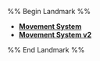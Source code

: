 %% Begin Landmark %%
- **[Movement System](<./Movement System/Movement System.md>)**
- **[Movement System v2](<./Movement System v2/Movement System v2.md>)**

%% End Landmark %%
